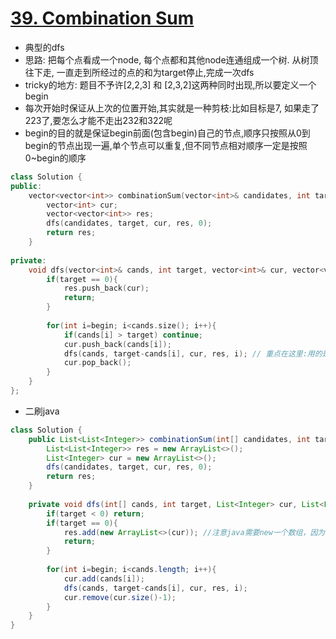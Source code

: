 # [39. Combination Sum](https://leetcode.com/problems/combination-sum/)
* 典型的dfs
* 思路: 把每个点看成一个node, 每个点都和其他node连通组成一个树. 从树顶往下走, 一直走到所经过的点的和为target停止,完成一次dfs
* tricky的地方: 题目不予许[2,2,3] 和 [2,3,2]这两种同时出现,所以要定义一个begin
* 每次开始时保证从上次的位置开始,其实就是一种剪枝:比如目标是7, 如果走了223了,要怎么才能不走出232和322呢
* begin的目的就是保证begin前面(包含begin)自己的节点,顺序只按照从0到begin的节点出现一遍,单个节点可以重复,但不同节点相对顺序一定是按照0~begin的顺序

```c++
class Solution {
public:
    vector<vector<int>> combinationSum(vector<int>& candidates, int target) {
        vector<int> cur;
        vector<vector<int>> res;
        dfs(candidates, target, cur, res, 0);
        return res;
    }
    
private:
    void dfs(vector<int>& cands, int target, vector<int>& cur, vector<vector<int>>& res, int begin){
        if(target == 0){
            res.push_back(cur);
            return;
        }
        
        for(int i=begin; i<cands.size(); i++){
            if(cands[i] > target) continue;
            cur.push_back(cands[i]);
            dfs(cands, target-cands[i], cur, res, i); // 重点在这里:用的是i, 而不是i+1, 因为题目允许重复点
            cur.pop_back();
        }
    }
};

```

* 二刷java

```java
class Solution {
    public List<List<Integer>> combinationSum(int[] candidates, int target) {
        List<List<Integer>> res = new ArrayList<>();
        List<Integer> cur = new ArrayList<>();
        dfs(candidates, target, cur, res, 0);
        return res;
    }
    
    private void dfs(int[] cands, int target, List<Integer> cur, List<List<Integer>> res, int begin){
        if(target < 0) return;
        if(target == 0){
            res.add(new ArrayList<>(cur)); //注意java需要new一个数组，因为传的是引用
            return;
        }
        
        for(int i=begin; i<cands.length; i++){
            cur.add(cands[i]);
            dfs(cands, target-cands[i], cur, res, i);
            cur.remove(cur.size()-1);
        }
    }
}
```

